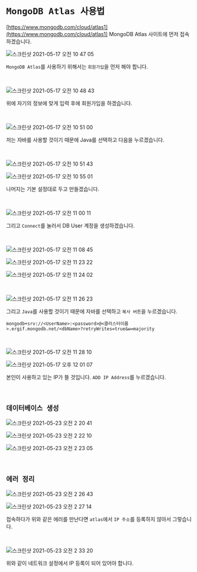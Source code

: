 # `MongoDB Atlas 사용법`

[https://www.mongodb.com/cloud/atlas1](https://www.mongodb.com/cloud/atlas1) MongoDB Atlas 사이트에 먼저 접속하겠습니다. 

![스크린샷 2021-05-17 오전 10 47 05](https://user-images.githubusercontent.com/45676906/118421998-4117ec00-b6fd-11eb-8cbe-aab725f707c2.png)

`MongoDB Atlas`를 사용하기 위해서는 `회원가입`을 먼저 해야 합니다.

<br>

![스크린샷 2021-05-17 오전 10 48 43](https://user-images.githubusercontent.com/45676906/118422102-889e7800-b6fd-11eb-9c78-a5624763c5c5.png)

위에 자기의 정보에 맞게 입력 후에 회원가입을 하겠습니다.

<br>

![스크린샷 2021-05-17 오전 10 51 00](https://user-images.githubusercontent.com/45676906/118422257-d61ae500-b6fd-11eb-8899-8d490b656c9c.png)

저는 자바를 사용할 것이기 때문에 Java를 선택하고 다음을 누르겠습니다.

<br>

![스크린샷 2021-05-17 오전 10 51 43](https://user-images.githubusercontent.com/45676906/118422438-2e51e700-b6fe-11eb-9d3f-653ac47fa474.png)

![스크린샷 2021-05-17 오전 10 55 01](https://user-images.githubusercontent.com/45676906/118422559-68bb8400-b6fe-11eb-887a-c0fbad4000fc.png)

나머지는 기본 설정대로 두고 만들겠습니다. 

<br>

![스크린샷 2021-05-17 오전 11 00 11](https://user-images.githubusercontent.com/45676906/118423010-1a5ab500-b6ff-11eb-981c-c96f85683e8d.png)

그리고 `Connect`를 눌러서 DB User 계정을 생성하겠습니다.

<br>

![스크린샷 2021-05-17 오전 11 08 45](https://user-images.githubusercontent.com/45676906/118423709-91dd1400-b700-11eb-8a68-974f435adff6.png)

![스크린샷 2021-05-17 오전 11 23 22](https://user-images.githubusercontent.com/45676906/118424508-55aab300-b702-11eb-83f4-a4ca8cffcb7e.png)

![스크린샷 2021-05-17 오전 11 24 02](https://user-images.githubusercontent.com/45676906/118424568-6b1fdd00-b702-11eb-928a-dba1e2af0a4c.png)

<br>

![스크린샷 2021-05-17 오전 11 26 23](https://user-images.githubusercontent.com/45676906/118424788-d1a4fb00-b702-11eb-9b1e-77cab4f497b6.png)

그리고 `Java`를 사용할 것이기 때문에 자바를 선택하고 `복사 버튼`을 누르겠습니다.

```
mongodb+srv://<UserName>:<password>@<클러스터이름>.ergif.mongodb.net/<dbName>?retryWrites=true&w=majority
```

<br>

![스크린샷 2021-05-17 오전 11 28 10](https://user-images.githubusercontent.com/45676906/118424894-0618b700-b703-11eb-9ea2-9733c8ee011b.png)


![스크린샷 2021-05-17 오후 12 01 07](https://user-images.githubusercontent.com/45676906/118428884-64499800-b70b-11eb-9330-ce539776ed10.png)

본인이 사용하고 있는 IP가 뜰 것입니다. `ADD IP Address`를 누르겠습니다.

<br>

## `데이터베이스 생성`

![스크린샷 2021-05-23 오전 2 20 41](https://user-images.githubusercontent.com/45676906/119235440-827d2100-bb6d-11eb-8aa1-92fb4d692747.png)

![스크린샷 2021-05-23 오전 2 22 10](https://user-images.githubusercontent.com/45676906/119235485-c07a4500-bb6d-11eb-9cc3-9151fd52fef7.png)

![스크린샷 2021-05-23 오전 2 23 05](https://user-images.githubusercontent.com/45676906/119235511-ddaf1380-bb6d-11eb-8a89-fcfa243f4123.png)

<br>

## `에러 정리`

![스크린샷 2021-05-23 오전 2 26 43](https://user-images.githubusercontent.com/45676906/119235756-0b488c80-bb6f-11eb-8673-b39ee9651e98.png)

![스크린샷 2021-05-23 오전 2 27 14](https://user-images.githubusercontent.com/45676906/119235761-0e437d00-bb6f-11eb-8ec3-c73afea8bc25.png)

접속하다가 위와 같은 에러를 만난다면 `atlas`에서 `IP 주소`를 등록하지 않아서 그렇습니다.

<br>

![스크린샷 2021-05-23 오전 2 33 20](https://user-images.githubusercontent.com/45676906/119235850-5d89ad80-bb6f-11eb-98c7-fd210a296cf3.png)

위와 같이 네트워크 설정에서 IP 등록이 되어 있어야 합니다.

